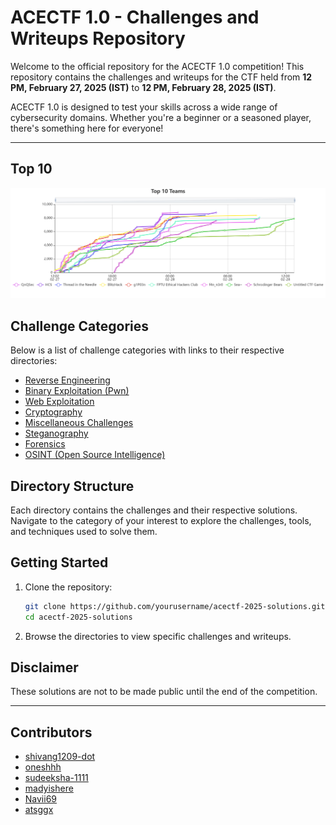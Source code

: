 # ACECTF 1.0 - Challenges and Writeups Repository

Welcome to the official repository for the ACECTF 1.0 competition! This repository contains the challenges and writeups for the CTF held from **12 PM, February 27, 2025 (IST)** to **12 PM, February 28, 2025 (IST)**.

ACECTF 1.0 is designed to test your skills across a wide range of cybersecurity domains. Whether you're a beginner or a seasoned player, there's something here for everyone!

---

## Top 10

![Top 10](Top%2010%20Teams.png)

## Challenge Categories
Below is a list of challenge categories with links to their respective directories:

- [Reverse Engineering](/rev)
- [Binary Exploitation (Pwn)](/pwn)
- [Web Exploitation](/web)
- [Cryptography](/crypto)
- [Miscellaneous Challenges](/misc)
- [Steganography](/stego)
- [Forensics](/forensics)
- [OSINT (Open Source Intelligence)](/osint)

## Directory Structure
Each directory contains the challenges and their respective solutions. Navigate to the category of your interest to explore the challenges, tools, and techniques used to solve them.

## Getting Started
1. Clone the repository:
   ```bash
   git clone https://github.com/yourusername/acectf-2025-solutions.git
   cd acectf-2025-solutions
   ```
2. Browse the directories to view specific challenges and writeups.

## Disclaimer
These solutions are not to be made public until the end of the competition.

---
## Contributors
- [shivang1209-dot](https://github.com/shivang1209-dot)
- [oneshhh](https://github.com/oneshhh)
- [sudeeksha-1111](https://github.com/sudeeksha-1111)
- [madyishere](https://github.com/madyishere)
- [Navii69](https://github.com/Navii69)
- [atsggx](https://github.com/atsggx)
